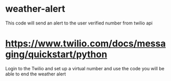# weather-alert
This code will send an alert to the user verified number from twilio api
# https://www.twilio.com/docs/messaging/quickstart/python
Login to the Twilio and set up a virtual number and use the code you will be able to end the weather alert
